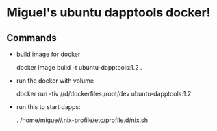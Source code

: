 # Miguel's ubuntu dapptools docker!


## Commands

 - build image for docker

    docker image build -t ubuntu-dapptools:1.2 .

 

 - run the docker with volume

    docker run -tiv //d/dockerfiles:/root/dev ubuntu-dapptools:1.2

 - run this to start dapps:

    . /home/migue//.nix-profile/etc/profile.d/nix.sh
